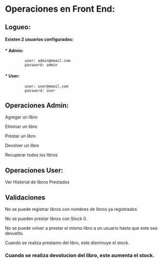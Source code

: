 # Operaciones en Front End:

## Logueo: 
####  Existen 2 usuarios configurados: 
####   * Admin:
             user: admin@email.com
             password: admin
####   * User:  
             user: user@email.com
             password: user
             
## Operaciones Admin:
Agregar un libro


Eliminar un libro


Prestar un libro


Devolver un libro


Recuperar todos los libros


## Operaciones User:
Ver Historial de libros Prestados

## Validaciones
No se puede registrar libros con nombres de libros ya registrados.

No se pueden prestar libros con Stock 0.

No se puede volver a prestar el mismo libro a un usuario hasta que este sea devuelto.

Cuando se realiza prestamo del libro, este disminuye el stock.

### Cuando se realiza devolucion del libro, este aumenta el stock.





